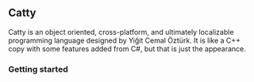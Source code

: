 ## Catty

Catty is an object oriented, cross-platform, and ultimately localizable programming language designed by Yiğit Cemal Öztürk. It is like a C++ copy with some features added from C#, but that is just the appearance.

### Getting started
